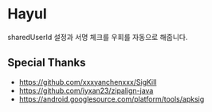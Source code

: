 # Hayul
sharedUserId 설정과 서명 체크를 우회를 자동으로 해줍니다.

## Special Thanks
- https://github.com/xxxyanchenxxx/SigKill
- https://github.com/iyxan23/zipalign-java
- https://android.googlesource.com/platform/tools/apksig

